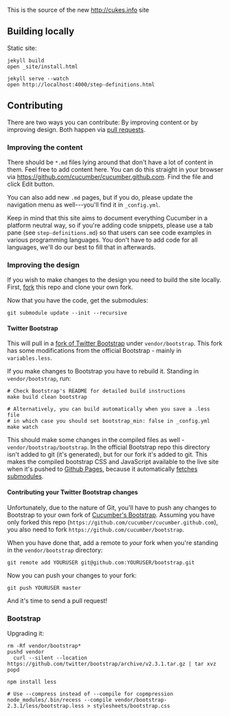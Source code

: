 This is the source of the new http://cukes.info site

## Building locally

Static site:

```
jekyll build
open _site/install.html
```

```
jekyll serve --watch
open http://localhost:4000/step-definitions.html
```

## Contributing

There are two ways you can contribute: By improving content or by improving design. Both happen via [pull requests](https://help.github.com/articles/using-pull-requests).

### Improving the content

There should be `*.md` files lying around that don't have a lot of content in them. Feel free to add content here.
You can do this straight in your browser via https://github.com/cucumber/cucumber.github.com. Find the file and click Edit button. 

You can also add new `.md` pages, but if you do, please update the navigation menu as well---you'll find it in `_config.yml`.

Keep in mind that this site aims to document everything Cucumber in a platform neutral way, so if you're adding code snippets, please use a tab pane (see `step-definitions.md`) so that users can see code examples in various programming languages. You don't have to add code for all languages, we'll do our best to fill that in afterwards.

### Improving the design

If you wish to make changes to the design you need to build the site locally.
First, [fork](https://help.github.com/articles/fork-a-repo) this repo and clone your own fork.

Now that you have the code, get the submodules:

```
git submodule update --init --recursive
```

#### Twitter Bootstrap

This will pull in a [fork of Twitter Bootstrap](https://github.com/cucumber/bootstrap) under `vendor/bootstrap`. This fork has some modifications from the official Bootstrap - mainly in `variables.less`.

If you make changes to Bootstrap you have to rebuild it. Standing in `vendor/bootstrap`, run:

```
# Check Bootstrap's README for detailed build instructions
make build clean bootstrap

# Alternatively, you can build automatically when you save a .less file
# in which case you should set bootstrap_min: false in _config.yml
make watch
```

This should make some changes in the compiled files as well - `vendor/bootstrap/bootstrap`. In the official Bootstrap repo this directory isn't added to git (it's generated), but for our fork it's added to git. This makes the compiled bootstrap CSS and JavaScript available to the live site when it's pushed to [Github Pages](http://pages.github.com/), because it automatically [fetches submodules](https://help.github.com/articles/using-submodules-with-pages).

#### Contributing your Twitter Bootstrap changes

Unfortunately, due to the nature of Git, you'll have to push any changes to Bootstrap to your own fork of [Cucumber's Bootstrap](https://github.com/cucumber/bootstrap). Assuming you have only forked this repo (`https://github.com/cucumber/cucumber.github.com`), you also need to fork `https://github.com/cucumber/bootstrap`.

When you have done that, add a remote to *your* fork when you're standing in the `vendor/bootstrap` directory:

```
git remote add YOURUSER git@github.com:YOURUSER/bootstrap.git
```

Now you can push your changes to your fork:

```
git push YOURUSER master
```

And it's time to send a pull request!

### Bootstrap

Upgrading it:

```
rm -Rf vendor/bootstrap*
pushd vendor
  curl --silent --location https://github.com/twitter/bootstrap/archive/v2.3.1.tar.gz | tar xvz
popd

npm install less

# Use --compress instead of --compile for copmpression
node_modules/.bin/recess --compile vendor/bootstrap-2.3.1/less/bootstrap.less > stylesheets/bootstrap.css
```
